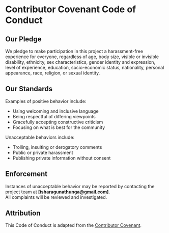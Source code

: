 # Contributor Covenant Code of Conduct

## Our Pledge
We pledge to make participation in this project a harassment-free experience for everyone, regardless of age, body size, visible or invisible disability, ethnicity, sex characteristics, gender identity and expression, level of experience, education, socio-economic status, nationality, personal appearance, race, religion, or sexual identity.

## Our Standards
Examples of positive behavior include:
- Using welcoming and inclusive language  
- Being respectful of differing viewpoints  
- Gracefully accepting constructive criticism  
- Focusing on what is best for the community  

Unacceptable behaviors include:
- Trolling, insulting or derogatory comments  
- Public or private harassment  
- Publishing private information without consent  

## Enforcement
Instances of unacceptable behavior may be reported by contacting the project team at **[isharagunathunga@gmail.com]**.  
All complaints will be reviewed and investigated.

## Attribution
This Code of Conduct is adapted from the [Contributor Covenant](https://www.contributor-covenant.org/).
